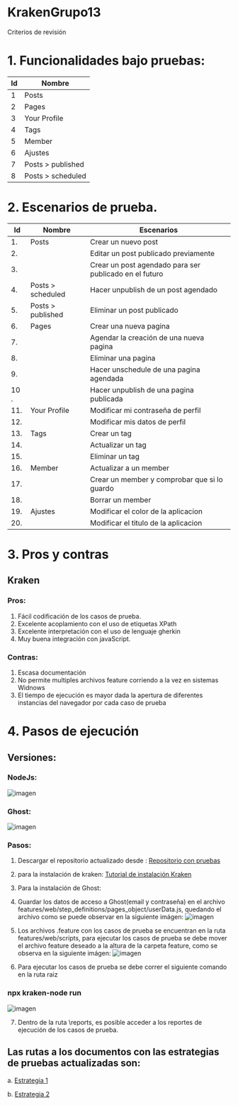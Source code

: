 # KrakenGrupo13
Criterios de revisión

# 1. Funcionalidades bajo pruebas:

| Id | Nombre |
| ------ | ------- |
| 1 | Posts|
| 2 |Pages|
| 3 |Your Profile|
| 4 |Tags|
| 5 |Member|
| 6 |Ajustes|
| 7 |Posts > published|
| 8 |Posts > scheduled|

# 2. Escenarios de prueba.


| Id | Nombre | Escenarios |
| ------ | ------- |---------|
| 1. | Posts| Crear un nuevo post|
| 2.  |      |Editar un post publicado previamente|
| 3. || Crear un post agendado para ser publicado en el futuro|
| 4. |Posts > scheduled|Hacer unpublish de un post agendado |
| 5. |Posts > published|Eliminar un post publicado|
| 6. |Pages|Crear una nueva pagina|
| 7. ||Agendar la creación de una nueva pagina|
| 8. ||Eliminar una pagina|
| 9. ||Hacer unschedule de una pagina agendada|
| 10 .||Hacer unpublish de una pagina publicada|
| 11. |Your Profile|Modificar mi contraseña de perfil|
| 12. ||Modificar mis datos de perfil|
| 13. |Tags|Crear un tag|
| 14. ||Actualizar un tag
| 15. ||Eliminar un tag
| 16. |Member|Actualizar a  un member
| 17. ||Crear un member y comprobar que si lo guardo|
| 18. ||Borrar un member|
| 19. |Ajustes|Modificar el color de la aplicacion|
| 20. ||Modificar el titulo de la aplicacion|



# 3. Pros y contras

## Kraken
### Pros:
1. Fácil codificación de los casos de prueba.
2. Excelente acoplamiento con el uso de etiquetas XPath
3. Excelente interpretación con el uso de lenguaje gherkin
4. Muy buena integración con javaScript.
### Contras:
1. Escasa documentación
2. No permite multiples archivos feature corriendo a la vez en sistemas Widnows
3. El tiempo de ejecución es mayor dada la apertura de diferentes instancias del navegador por cada caso de prueba

# 4. Pasos de ejecución
## Versiones:
### NodeJs:

![imagen](https://user-images.githubusercontent.com/111519973/201498160-4c9e1f44-d639-4b88-bbff-a028f8b66b39.png)

### Ghost:

![imagen](https://user-images.githubusercontent.com/111519973/201498178-353198c6-ce73-4c19-aa5e-538996d086ce.png)


### Pasos:
1. Descargar el repositorio actualizado desde : [Repositorio con pruebas](https://github.com/CamiloAndresGTRUniandes/KrakenGrupo13.git)
2. para la instalación de kraken:
[Tutorial de instalación Kraken](https://thesoftwaredesignlab.github.io/AutTestingCodelabs/kraken-web-testing-tool/index.html#0)
3. Para la instalación de Ghost:
4. Guardar los datos de acceso a Ghost(email y contraseña) en el archivo features/web/step_definitions/pages_object/userData.js, quedando el archivo como se puede observar en la siguiente imágen:
![imagen](https://user-images.githubusercontent.com/111519973/201498497-fabcac73-eb4f-4fae-b499-a01054931f30.png)

5. Los archivos .feature con los casos de prueba se encuentran en la ruta features/web/scripts, para ejecutar los casos de prueba se debe mover el archivo feature deseado a la altura de la carpeta feature, como se observa en la siguiente imágen:
![imagen](https://user-images.githubusercontent.com/111519973/201498386-3c31b4ef-e79c-4e33-9a89-1aae51b3a4bb.png)

6. Para ejecutar los casos de prueba se debe correr el siguiente comando en la ruta raiz 
 ### npx kraken-node run
 ![imagen](https://user-images.githubusercontent.com/111519973/201498608-b5650098-56fe-4b8c-82a1-b4b78bdd3432.png)

7. Dentro de la ruta \reports, es posible acceder a los reportes de ejecución de los casos de prueba.

## Las rutas a los documentos con las estrategias de pruebas actualizadas son:

   a.  [Estrategia 1](https://uniandes-my.sharepoint.com/:b:/g/personal/c_guevarat_uniandes_edu_co/ERT-COBT4vdLpjGATIuMeNkBocFtiasAeRVKXIBpybhXpg?e=GDabaw)
   
   b.  [Estrategia 2](https://uniandes-my.sharepoint.com/:b:/g/personal/c_guevarat_uniandes_edu_co/EVJ5O73YYIlKrXtciCnl80kBH8T3qWeyHSi9EavqQfcLXQ?e=uJ7KUA)
   
